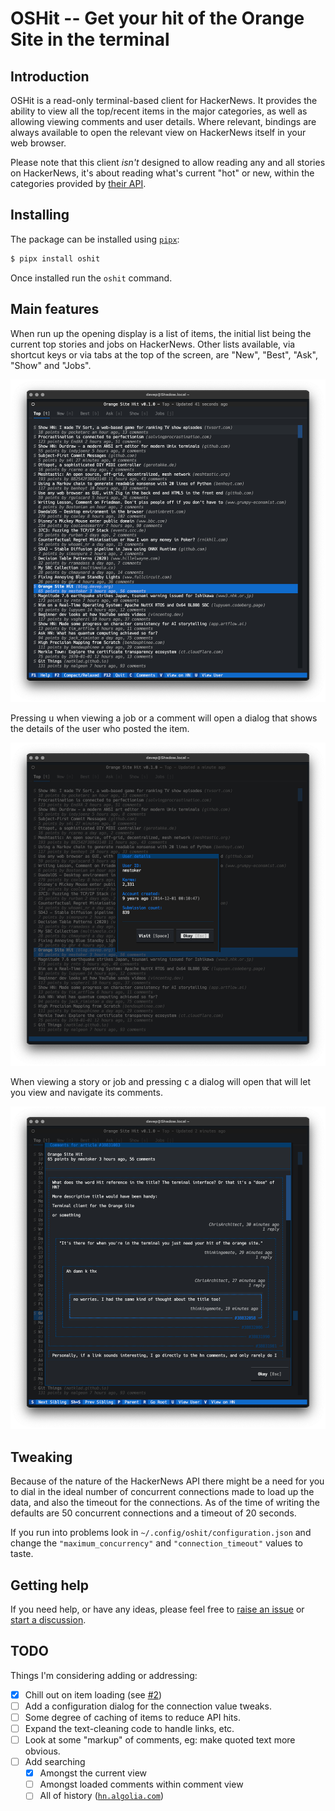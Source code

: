 # OSHit -- Get your hit of the Orange Site in the terminal

## Introduction

OSHit is a read-only terminal-based client for HackerNews. It provides the
ability to view all the top/recent items in the major categories, as well as
allowing viewing comments and user details. Where relevant, bindings are
always available to open the relevant view on HackerNews itself in your web
browser.

Please note that this client *isn't* designed to allow reading any and all
stories on HackerNews, it's about reading what's current "hot" or new,
within the categories provided by [their
API](https://github.com/HackerNews/API).

## Installing

The package can be installed using [`pipx`](https://pypa.github.io/pipx/):

```sh
$ pipx install oshit
```

Once installed run the `oshit` command.

## Main features

When run up the opening display is a list of items, the initial list being
the current top stories and jobs on HackerNews. Other lists available, via
shortcut keys or via tabs at the top of the screen, are "New", "Best",
"Ask", "Show" and "Jobs".

![The main index](https://raw.githubusercontent.com/davep/oshit/main/images/oshit-index.png)

Pressing <kbd>u</kbd> when viewing a job or a comment will open a dialog
that shows the details of the user who posted the item.

![Viewing user details](https://raw.githubusercontent.com/davep/oshit/main/images/oshit-user-dialog.png)

When viewing a story or job and pressing <kbd>c</kbd> a dialog will open
that will let you view and navigate its comments.

![Viewing comments](https://raw.githubusercontent.com/davep/oshit/main/images/oshit-comments.png)

## Tweaking

Because of the nature of the HackerNews API there might be a need for you to
dial in the ideal number of concurrent connections made to load up the data,
and also the timeout for the connections. As of the time of writing the
defaults are 50 concurrent connections and a timeout of 20 seconds.

If you run into problems look in `~/.config/oshit/configuration.json` and
change the `"maximum_concurrency"` and `"connection_timeout"` values to
taste.

## Getting help

If you need help, or have any ideas, please feel free to [raise an
issue](https://github.com/davep/oshit/issues) or [start a
discussion](https://github.com/davep/oshit/discussions).

## TODO

Things I'm considering adding or addressing:

- [X] Chill out on item loading (see [#2](https://github.com/davep/oshit/issues/2))
- [ ] Add a configuration dialog for the connection value tweaks.
- [ ] Some degree of caching of items to reduce API hits.
- [ ] Expand the text-cleaning code to handle links, etc.
- [ ] Look at some "markup" of comments, eg: make quoted text more obvious.
- [ ] Add searching
  - [X] Amongst the current view
  - [ ] Amongst loaded comments within comment view
  - [ ] All of history ([`hn.algolia.com`](https://hn.algolia.com/api))

[//]: # (README.md ends here)
